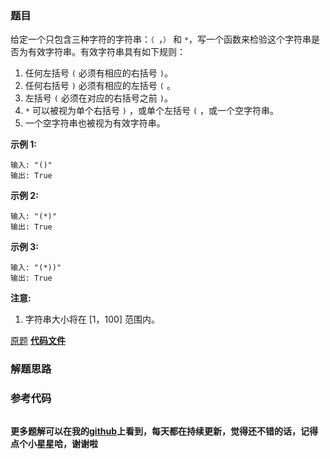 ### 题目
给定一个只包含三种字符的字符串：`（ `，`）` 和 `*`，写一个函数来检验这个字符串是否为有效字符串。有效字符串具有如下规则：

  1. 任何左括号 `(` 必须有相应的右括号 `)`。
  2. 任何右括号 `)` 必须有相应的左括号 `(` 。
  3. 左括号 `(` 必须在对应的右括号之前 `)`。
  4. `*` 可以被视为单个右括号 `)` ，或单个左括号 `(` ，或一个空字符串。
  5. 一个空字符串也被视为有效字符串。

**示例 1:**

    
    
    输入: "()"
    输出: True
    

**示例 2:**

    
    
    输入: "(*)"
    输出: True
    

**示例 3:**

    
    
    输入: "(*))"
    输出: True
    

**注意:**

  1. 字符串大小将在 [1，100] 范围内。

[原题](https://leetcode-cn.com/problems/valid-parenthesis-string/)    **[代码文件]()**


### 解题思路




### 参考代码

```go


```




**更多题解可以在我的[github](https://github.com/LZH139/leetcode_Go)上看到，每天都在持续更新，觉得还不错的话，记得点个小星星哈，谢谢啦**
